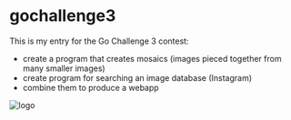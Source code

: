 # gochallenge3

This is my entry for the Go Challenge 3 contest:

- create a program that creates mosaics (images pieced together from many smaller images)
- create program for searching an image database (Instagram)
- combine them to produce a webapp


![logo](https://github.com/armhold/gosaic/blob/master/logo.png "gosaic Logo")
